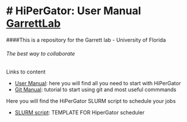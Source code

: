# # HiPerGator: User Manual [GarrettLab](https://www.garrettlab.com/)

####This is a repository for the Garrett lab - University of Florida
###### The best way to collaborate

Links to content

-  [User Manual](https://github.com/ricardoi/hpg_garrrettLab/blob/main/HiPerGator-GarretLab.md): here you will find all you need to start with HiPerGator
-  [Git Manual](https://github.com/ricardoi/hpg_garrrettLab/blob/main/git_manual.md): tutorial to start using git and most useful commmands

Here you will find the HiPerGator SLURM script to schedule your jobs
-  [SLURM script](https://github.com/ricardoi/hpg_garrrettLab/blob/main/HiperGator-SLURM.md): TEMPLATE FOR HiperGator scheduler
